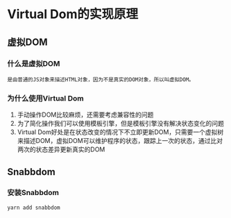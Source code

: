 # Virtual Dom的实现原理

## 虚拟DOM
### 什么是虚拟DOM
    是由普通的JS对象来描述HTML对象，因为不是真实的DOM对象，所以叫虚拟DOM。
    
### 为什么使用Virtual Dom
1. 手动操作DOM比较麻烦，还需要考虑兼容性的问题
1. 为了简化操作我们可以使用模板引擎，但是模板引擎没有解决状态变化的问题
1. Virtual Dom好处是在状态改变的情况下不立即更新DOM，只需要一个虚拟树来描述DOM，虚拟DOM可以维护程序的状态，跟踪上一次的状态，通过比对两次的状态差异更新真实的DOM

## Snabbdom
### 安装Snabbdom
```
yarn add snabbdom
```


